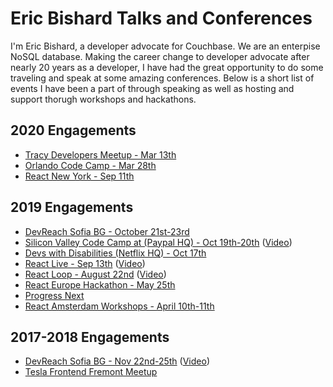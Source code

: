 # Eric Bishard Talks and Conferences

I'm Eric Bishard, a developer advocate for Couchbase. We are an enterpise NoSQL
database. Making the career change to developer advocate after nearly 20 years as a developer, I have had the great opportunity to do some traveling and speak at some amazing conferences. Below is a short list of events I have been a part of through speaking as well as hosting and support thorugh workshops and hackathons.

## 2020 Engagements

* [Tracy Developers Meetup - Mar 13th](https://www.meetup.com/tracydevs/events/268485062/)
* [Orlando Code Camp - Mar 28th](https://orlandocodecamp.com/Schedule)
* [React New York - Sep 11th](https://reactnewyork.com/)

## 2019 Engagements

* [DevReach Sofia BG - October 21st-23rd](https://telerik.com/devreach)
* [Silicon Valley Code Camp at (Paypal HQ) - Oct 19th-20th](https://www.siliconvalley-codecamp.com/Session/2019/managing-state-in-react-functionally-with-react-hooks) ([Video](https://www.youtube.com/watch?v=kwLdaicyBd8))
* [Devs with Disabilities (Netflix HQ) - Oct 17th](https://www.meetup.com/Devs-With-Disabilities-Bay-Area/events/263204721/)
* [React Live - Sep 13th](https://reactlive.nl/) ([Video](https://www.youtube.com/watch?v=-yj23RtyT-E))
* [React Loop - August 22nd](https://2019.reactloop.com/schedule) ([Video](https://www.youtube.com/watch?v=HuCWWvgizDg))
* [React Europe Hackathon - May 25th](https://www.telerik.com/blogs/a-look-back-at-react-europe-2019-paris)
* [Progress Next](https://www.progress.com/next/2019/presentations)
* [React Amsterdam Workshops - April 10th-11th](https://reactsummit.com/2019/workshops)

## 2017-2018 Engagements

* [DevReach Sofia BG - Nov 22nd-25th](https://www.telerik.com/blogs/announcing-devreach-2018) ([Video](https://www.youtube.com/watch?v=HuCWWvgizDg))
* [Tesla Frontend Fremont Meetup](https://blog.angular.io/creating-a-successful-meetup-at-your-company-33eaabbc66b5)
